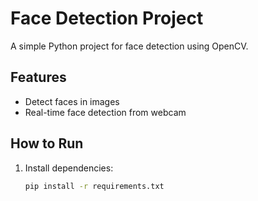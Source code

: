 # Face Detection Project

A simple Python project for face detection using OpenCV.

## Features
- Detect faces in images
- Real-time face detection from webcam

## How to Run
1. Install dependencies:
   ```bash
   pip install -r requirements.txt
